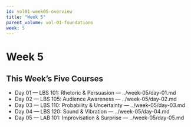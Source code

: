 ```yaml
---
id: vol01-week05-overview
title: "Week 5"
parent_volume: vol-01-foundations
week: 5
---
```


# Week 5

## This Week’s Five Courses
- Day 01 — LBS 101: Rhetoric & Persuasion — ../week-05/day-01.md
- Day 02 — LBS 105: Audience Awareness — ../week-05/day-02.md
- Day 03 — LBS 110: Probability & Uncertainty — ../week-05/day-03.md
- Day 04 — LBS 120: Sound & Vibration — ../week-05/day-04.md
- Day 05 — LAB 101: Improvisation & Surprise — ../week-05/day-05.md

